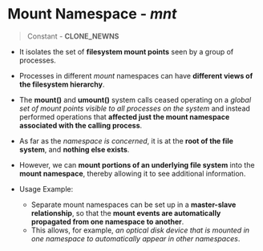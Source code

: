 # Mount Namespace - _mnt_

> Constant - **CLONE_NEWNS**

- It isolates the set of **filesystem mount points** seen by a group of processes.
- Processes in different _mount_ namespaces can have **different views of the filesystem hierarchy**.
- The **mount()** and **umount()** system calls ceased operating on a _global set of mount points visible to all processes on the system_ and instead performed operations that **affected just the mount namespace associated with the calling process**.
- As far as the _namespace is concerned_, it is at the **root of the file system**, and **nothing else exists**.
- However, we can **mount portions of an underlying file system** into the **mount namespace**, thereby allowing it to see additional information.

- Usage Example:

  - Separate mount namespaces can be set up in a **master-slave relationship**, so that the **mount events are automatically propagated from one namespace to another**.
  - This allows, for example, _an optical disk device that is mounted in one namespace to automatically appear in other namespaces_.
